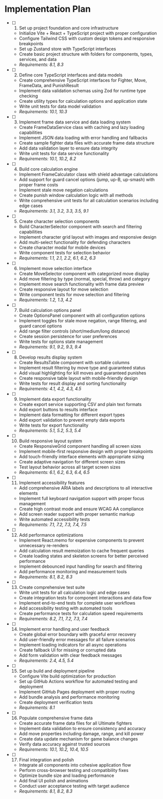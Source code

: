 # Implementation Plan

- [ ] 1. Set up project foundation and core infrastructure
  - Initialize Vite + React + TypeScript project with proper configuration
  - Configure Tailwind CSS with custom design tokens and responsive breakpoints
  - Set up Zustand store with TypeScript interfaces
  - Create basic project structure with folders for components, types, services, and data
  - _Requirements: 8.1, 8.3_

- [ ] 2. Define core TypeScript interfaces and data models
  - Create comprehensive TypeScript interfaces for Fighter, Move, FrameData, and PunishResult
  - Implement data validation schemas using Zod for runtime type checking
  - Create utility types for calculation options and application state
  - Write unit tests for data model validation
  - _Requirements: 10.1, 10.3_

- [ ] 3. Implement frame data service and data loading system
  - Create FrameDataService class with caching and lazy loading capabilities
  - Implement JSON data loading with error handling and fallbacks
  - Create sample fighter data files with accurate frame data structure
  - Add data validation layer to ensure data integrity
  - Write unit tests for data service functionality
  - _Requirements: 10.1, 10.2, 8.2_

- [ ] 4. Build core calculation engine
  - Implement FrameCalculator class with shield advantage calculations
  - Add support for guard cancel options (jump, up-B, up-smash) with proper frame costs
  - Implement stale move negation calculations
  - Create punish window calculation logic with all methods
  - Write comprehensive unit tests for all calculation scenarios including edge cases
  - _Requirements: 3.1, 3.2, 3.3, 3.5, 9.1_

- [ ] 5. Create character selection components
  - Build CharacterSelector component with search and filtering capabilities
  - Implement character grid layout with images and responsive design
  - Add multi-select functionality for defending characters
  - Create character modal for mobile devices
  - Write component tests for selection behavior
  - _Requirements: 1.1, 2.1, 2.2, 6.1, 6.2, 6.3_

- [ ] 6. Implement move selection interface
  - Create MoveSelector component with categorized move display
  - Add move filtering by type (normal, special, throw) and category
  - Implement move search functionality with frame data preview
  - Create responsive layout for move selection
  - Write component tests for move selection and filtering
  - _Requirements: 1.2, 1.3, 4.2_

- [ ] 7. Build calculation options panel
  - Create OptionsPanel component with all configuration options
  - Implement toggles for stale move negation, range filtering, and guard cancel options
  - Add range filter controls (short/medium/long distance)
  - Create session persistence for user preferences
  - Write tests for options state management
  - _Requirements: 9.1, 9.2, 9.3, 9.4_

- [ ] 8. Develop results display system
  - Create ResultsTable component with sortable columns
  - Implement result filtering by move type and guaranteed status
  - Add visual highlighting for kill moves and guaranteed punishes
  - Create responsive table layout with mobile-friendly design
  - Write tests for result display and sorting functionality
  - _Requirements: 4.1, 4.2, 4.3, 4.5_

- [ ] 9. Implement data export functionality
  - Create export service supporting CSV and plain text formats
  - Add export buttons to results interface
  - Implement data formatting for different export types
  - Add export validation to prevent empty data exports
  - Write tests for export functionality
  - _Requirements: 5.1, 5.2, 5.3, 5.4_

- [ ] 10. Build responsive layout system
  - Create ResponsiveGrid component handling all screen sizes
  - Implement mobile-first responsive design with proper breakpoints
  - Add touch-friendly interface elements with appropriate sizing
  - Create adaptive navigation for different screen sizes
  - Test layout behavior across all target screen sizes
  - _Requirements: 6.1, 6.2, 6.3, 6.4, 6.5_

- [ ] 11. Implement accessibility features
  - Add comprehensive ARIA labels and descriptions to all interactive elements
  - Implement full keyboard navigation support with proper focus management
  - Create high contrast mode and ensure WCAG AA compliance
  - Add screen reader support with proper semantic markup
  - Write automated accessibility tests
  - _Requirements: 7.1, 7.2, 7.3, 7.4, 7.5_

- [ ] 12. Add performance optimizations
  - Implement React.memo for expensive components to prevent unnecessary re-renders
  - Add calculation result memoization to cache frequent queries
  - Create loading states and skeleton screens for better perceived performance
  - Implement debounced input handling for search and filtering
  - Add performance monitoring and measurement tools
  - _Requirements: 8.1, 8.2, 8.3_

- [ ] 13. Create comprehensive test suite
  - Write unit tests for all calculation logic and edge cases
  - Create integration tests for component interactions and data flow
  - Implement end-to-end tests for complete user workflows
  - Add accessibility testing with automated tools
  - Create performance tests for calculation speed requirements
  - _Requirements: 8.2, 7.1, 7.2, 7.3, 7.4_

- [ ] 14. Implement error handling and user feedback
  - Create global error boundary with graceful error recovery
  - Add user-friendly error messages for all failure scenarios
  - Implement loading indicators for all async operations
  - Create fallback UI for missing or corrupted data
  - Add form validation with clear feedback messages
  - _Requirements: 2.4, 4.5, 5.4_

- [ ] 15. Set up build and deployment pipeline
  - Configure Vite build optimization for production
  - Set up GitHub Actions workflow for automated testing and deployment
  - Implement GitHub Pages deployment with proper routing
  - Add bundle analysis and performance monitoring
  - Create deployment verification tests
  - _Requirements: 8.1_

- [ ] 16. Populate comprehensive frame data
  - Create accurate frame data files for all Ultimate fighters
  - Implement data validation to ensure consistency and accuracy
  - Add move properties including damage, range, and kill power
  - Create data update mechanism for game balance changes
  - Verify data accuracy against trusted sources
  - _Requirements: 10.1, 10.2, 10.4, 10.5_

- [ ] 17. Final integration and polish
  - Integrate all components into cohesive application flow
  - Perform cross-browser testing and compatibility fixes
  - Optimize bundle size and loading performance
  - Add final UI polish and animations
  - Conduct user acceptance testing with target audience
  - _Requirements: 8.1, 8.2, 8.3_